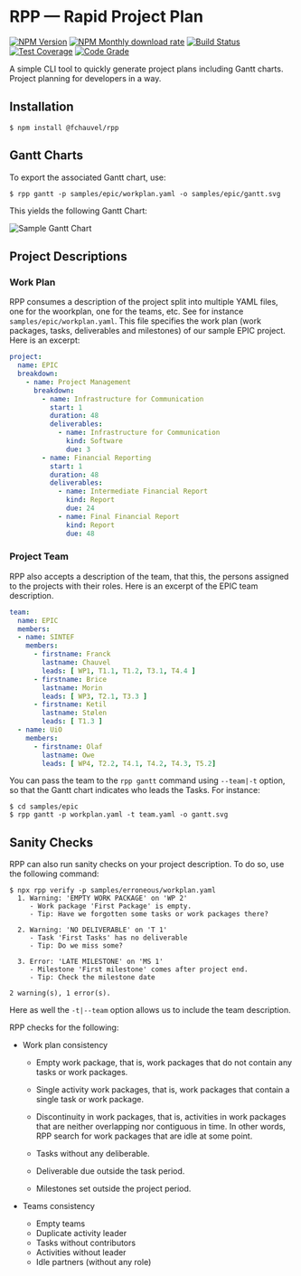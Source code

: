 # RPP — Rapid Project Plan

[![NPM Version](https://img.shields.io/npm/v/@fchauvel/rpp)](https://www.npmjs.com/package/@fchauvel/rpp)
[![NPM Monthly download rate](https://img.shields.io/npm/dm/@fchauvel/rpp)](https://www.npmjs.com/package/@fchauvel/rpp)
[![Build Status](https://travis-ci.org/fchauvel/rpp.svg?branch=master)](https://travis-ci.org/fchauvel/rpp)
[![Test Coverage](https://img.shields.io/codecov/c/github/fchauvel/rpp)](https://codecov.io/gh/fchauvel/rpp/)
[![Code Grade](https://img.shields.io/codacy/grade/bd70b010385c4f18a31d24dd44de4580.svg)](https://app.codacy.com/manual/fchauvel/rpp/dashboard)

A simple CLI tool to quickly generate project plans including Gantt
charts. Project planning for developers in a way.

## Installation

```console
$ npm install @fchauvel/rpp
```

## Gantt Charts

To export the associated Gantt chart, use:

```console
$ rpp gantt -p samples/epic/workplan.yaml -o samples/epic/gantt.svg

```

This yields the following Gantt Chart:

![Sample Gantt Chart](https://raw.github.com/fchauvel/rpp/master/samples/epic/gantt.svg?sanitize=true)

## Project Descriptions

### Work Plan

RPP consumes a description of the project split into multiple YAML
files, one for the woorkplan, one for the teams, etc. See for instance
`samples/epic/workplan.yaml`. This file specifies the work plan (work
packages, tasks, deliverables and milestones) of our sample EPIC
project. Here is an excerpt:

```yaml
project:
  name: EPIC
  breakdown:
    - name: Project Management
      breakdown:
        - name: Infrastructure for Communication
          start: 1
          duration: 48
          deliverables:
            - name: Infrastructure for Communication
              kind: Software
              due: 3
        - name: Financial Reporting
          start: 1
          duration: 48
          deliverables:
            - name: Intermediate Financial Report
              kind: Report
              due: 24
            - name: Final Financial Report
              kind: Report
              due: 48
```

### Project Team

RPP also accepts a description of the team, that this, the persons
assigned to the projects with their roles. Here is an excerpt of the EPIC team
description.

```yaml
team:
  name: EPIC
  members:
  - name: SINTEF
    members:
      - firstname: Franck
        lastname: Chauvel
        leads: [ WP1, T1.1, T1.2, T3.1, T4.4 ]
      - firstname: Brice
        lastname: Morin
        leads: [ WP3, T2.1, T3.3 ]
      - firstname: Ketil
        lastname: Stølen
        leads: [ T1.3 ]
  - name: UiO
    members:
      - firstname: Olaf
        lastname: Owe
        leads: [ WP4, T2.2, T4.1, T4.2, T4.3, T5.2]
```

You can pass the team to the `rpp gantt` command using `--team|-t`
option, so that the Gantt chart indicates who leads the Tasks. For
instance:

```console
$ cd samples/epic
$ rpp gantt -p workplan.yaml -t team.yaml -o gantt.svg
```

## Sanity Checks

RPP can also run sanity checks on your project description. To do so,
use the following command:

```console
$ npx rpp verify -p samples/erroneous/workplan.yaml
  1. Warning: 'EMPTY WORK PACKAGE' on 'WP 2'
     - Work package 'First Package' is empty.
     - Tip: Have we forgotten some tasks or work packages there?

  2. Warning: 'NO DELIVERABLE' on 'T 1'
     - Task 'First Tasks' has no deliverable
     - Tip: Do we miss some?

  3. Error: 'LATE MILESTONE' on 'MS 1'
     - Milestone 'First milestone' comes after project end.
     - Tip: Check the milestone date

2 warning(s), 1 error(s).
```

Here as well the `-t|--team` option allows us to include the team
description.

RPP checks for the following:

-   Work plan consistency

    -   Empty work package, that is, work packages that do not contain
        any tasks or work packages.

    -   Single activity work packages, that is, work packages that
        contain a single task or work package.

    -   Discontinuity in work packages, that is, activities in work
        packages that are neither overlapping nor contiguous in
        time. In other words, RPP search for work packages that are
        idle at some point.

    -   Tasks without any deliberable.

    -   Deliverable due outside the task period.

    -   Milestones set outside the project period.

-   Teams consistency

    -   Empty teams
    -   Duplicate activity leader
    -   Tasks without contributors
    -   Activities without leader
    -   Idle partners (without any role)
